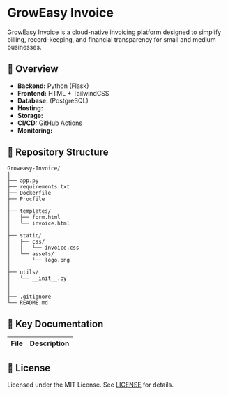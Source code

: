 # GrowEasy Invoice

GrowEasy Invoice is a cloud-native invoicing platform designed to simplify billing, record-keeping, and financial transparency for small and medium businesses.

## 🚀 Overview
- **Backend:** Python (Flask)
- **Frontend:** HTML + TailwindCSS
- **Database:** (PostgreSQL)
- **Hosting:** 
- **Storage:** 
- **CI/CD:** GitHub Actions
- **Monitoring:** 

## 📂 Repository Structure
```
Groweasy-Invoice/
│
├── app.py
├── requirements.txt
├── Dockerfile
├── Procfile
│
├── templates/
│   ├── form.html
│   └── invoice.html
│
├── static/
│   ├── css/
│   │   └── invoice.css
│   └── assets/
│       └── logo.png
│
├── utils/                     
│   └── __init__.py
│
│
├── .gitignore
└── README.md

```

## 📘 Key Documentation
| File | Description |
|------|--------------|


## 📜 License
Licensed under the MIT License. See [LICENSE](LICENSE) for details.
